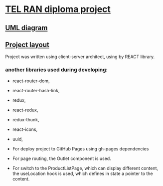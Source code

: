# [TEL RAN diploma project](https://sl101.github.io/TEL-Ran-Diploma-project)

## [UML diagram](https://drive.google.com/file/d/1OJCJnwSo_TIaP-eDAAK3Pq3j1Pl-Y-Gn/view?usp=sharing)

## [Project layout](https://www.figma.com/file/yNWvXvjZC0t8d9yBOpeEPy/Garden?type=design&node-id=4743-907&t=TqnTA5Oa08Ev1qRj-0)

Project was written using client-server architect, using by REACT library.

### another libraries used during developing:

- react-router-dom,
- react-router-hash-link,
- redux,
- react-redux,
- redux-thunk,
- react-icons,
- uuid,

- For deploy project to GitHub Pages using gh-pages dependencies

- For page routing, the Outlet component is used.

- For switch to the ProductListPage, which can display different content, the useLocation hook is used, which defines in state a pointer to the content.
